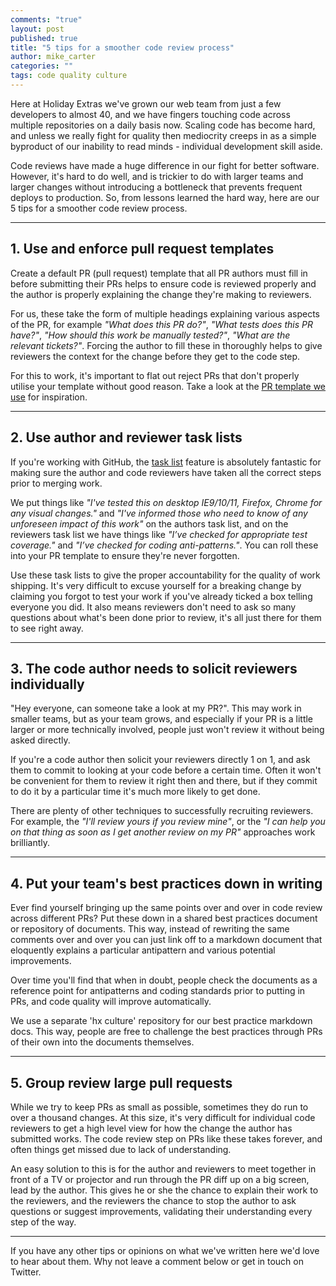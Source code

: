 ```yaml
---
comments: "true"
layout: post
published: true
title: "5 tips for a smoother code review process"
author: mike_carter
categories: ""
tags: code quality culture
---
```


Here at Holiday Extras we've grown our web team from just a few developers to almost 40, and we have fingers touching code across multiple repositories on a daily basis now. Scaling code has become hard, and unless we really fight for quality then mediocrity creeps in as a simple byproduct of our inability to read minds - individual development skill aside.

Code reviews have made a huge difference in our fight for better software. However, it's hard to do well, and is trickier to do with larger teams and larger changes without introducing a bottleneck that prevents frequent deploys to production. So, from lessons learned the hard way, here are our 5 tips for a smoother code review process.

___

## 1. Use and enforce pull request templates
Create a default PR (pull request) template that all PR authors must fill in before submitting their PRs helps to ensure code is reviewed properly and the author is properly explaining the change they're making to reviewers.

For us, these take the form of multiple headings explaining various aspects of the PR, for example _"What does this PR do?"_, _"What tests does this PR have?"_, _"How should this work be manually tested?"_, _"What are the relevant tickets?"_. Forcing the author to fill these in thoroughly helps to give reviewers the context for the change before they get to the code step.

For this to work, it's important to flat out reject PRs that don't properly utilise your template without good reason. Take a look at the [PR template we use](https://gist.github.com/michaelcarter/42e31149a7debc4390be) for inspiration.

___

## 2. Use author and reviewer task lists
If you're working with GitHub, the [task list](https://github.com/blog/1375%0A-task-lists-in-gfm-issues-pulls-comments) feature is absolutely fantastic for making sure the author and code reviewers have taken all the correct steps prior to merging work.

We put things like _"I've tested this on desktop IE9/10/11, Firefox, Chrome for any visual changes."_ and _"I've informed those who need to know of any unforeseen impact of this work"_ on the authors task list, and on the reviewers task list we have things like _"I’ve checked for appropriate test coverage."_ and _"I’ve checked for coding anti-patterns."_. You can roll these into your PR template to ensure they're never forgotten.

Use these task lists to give the proper accountability for the quality of work shipping. It's very difficult to excuse yourself for a breaking change by claiming you forgot to test your work if you've already ticked a box telling everyone you did. It also means reviewers don't need to ask so many questions about what's been done prior to review, it's all just there for them to see right away.

___

## 3. The code author needs to solicit reviewers individually
"Hey everyone, can someone take a look at my PR?". This may work in smaller teams, but as your team grows, and especially if your PR is a little larger or more technically involved, people just won't review it without being asked directly.

If you're a code author then solicit your reviewers directly 1 on 1, and ask them to commit to looking at your code before a certain time. Often it won't be convenient for them to review it right then and there, but if they commit to do it by a particular time it's much more likely to get done.

There are plenty of other techniques to successfully recruiting reviewers. For example, the _"I'll review yours if you review mine"_, or the _"I can help you on that thing as soon as I get another review on my PR"_ approaches work brilliantly.

___

## 4. Put your team's best practices down in writing
Ever find yourself bringing up the same points over and over in code review across different PRs? Put these down in a shared best practices document or repository of documents. This way, instead of rewriting the same comments over and over you can just link off to a markdown document that eloquently explains a particular antipattern and various potential improvements.

Over time you'll find that when in doubt, people check the documents as a reference point for antipatterns and coding standards prior to putting in PRs, and code quality will improve automatically.

We use a separate 'hx culture' repository for our best practice markdown docs. This way, people are free to challenge the best practices through PRs of their own into the documents themselves.

___

## 5. Group review large pull requests
While we try to keep PRs as small as possible, sometimes they do run to over a thousand changes. At this size, it's very difficult for individual code reviewers to get a high level view for how the change the author has submitted works. The code review step on PRs like these takes forever, and often things get missed due to lack of understanding.

An easy solution to this is for the author and reviewers to meet together in front of a TV or projector and run through the PR diff up on a big screen, lead by the author. This gives he or she the chance to explain their work to the reviewers, and the reviewers the chance to stop the author to ask questions or suggest improvements, validating their understanding every step of the way.

___

If you have any other tips or opinions on what we've written here we'd love to hear about them. Why not leave a comment below or get in touch on Twitter.

